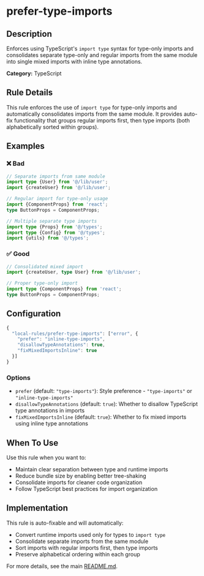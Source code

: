# prefer-type-imports

## Description

Enforces using TypeScript's `import type` syntax for type-only imports and consolidates separate type-only
and regular imports from the same module into single mixed imports with inline type annotations.

**Category:** TypeScript

## Rule Details

This rule enforces the use of `import type` for type-only imports and automatically consolidates imports
from the same module. It provides auto-fix functionality that groups regular imports first, then type
imports (both alphabetically sorted within groups).

## Examples

### ❌ Bad

```typescript
// Separate imports from same module
import type {User} from '@/lib/user';
import {createUser} from '@/lib/user';

// Regular import for type-only usage
import {ComponentProps} from 'react';
type ButtonProps = ComponentProps;

// Multiple separate type imports
import type {Props} from '@/types';
import type {Config} from '@/types';
import {utils} from '@/types';
```

### ✅ Good

```typescript
// Consolidated mixed import
import {createUser, type User} from '@/lib/user';

// Proper type-only import
import type {ComponentProps} from 'react';
type ButtonProps = ComponentProps;
```

## Configuration

```javascript
{
  "local-rules/prefer-type-imports": ["error", {
    "prefer": "inline-type-imports",
    "disallowTypeAnnotations": true,
    "fixMixedImportsInline": true
  }]
}
```

### Options

- `prefer` (default: `"type-imports"`): Style preference - `"type-imports"` or `"inline-type-imports"`
- `disallowTypeAnnotations` (default: `true`): Whether to disallow TypeScript type annotations in imports
- `fixMixedImportsInline` (default: `true`): Whether to fix mixed imports using inline type annotations

## When To Use

Use this rule when you want to:

- Maintain clear separation between type and runtime imports
- Reduce bundle size by enabling better tree-shaking
- Consolidate imports for cleaner code organization
- Follow TypeScript best practices for import organization

## Implementation

This rule is auto-fixable and will automatically:

- Convert runtime imports used only for types to `import type`
- Consolidate separate imports from the same module
- Sort imports with regular imports first, then type imports
- Preserve alphabetical ordering within each group

For more details, see the main [README.md](../README.md).
